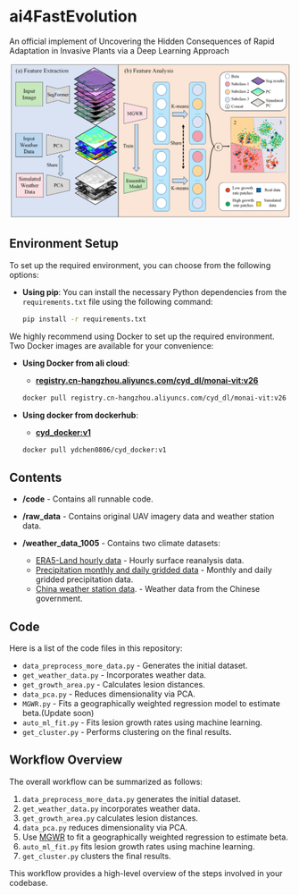 # ai4FastEvolution
An official implement of Uncovering the Hidden Consequences of Rapid Adaptation in Invasive Plants via a Deep Learning Approach

![The pipeline of our proposed methods](pipeline.png)

## Environment Setup

To set up the required environment, you can choose from the following options:

- **Using pip**:
  You can install the necessary Python dependencies from the `requirements.txt` file using the following command:

  ```bash
  pip install -r requirements.txt

We highly recommend using Docker to set up the required environment. Two Docker images are available for your convenience:

- **Using Docker from ali cloud**:
  - [**registry.cn-hangzhou.aliyuncs.com/cyd_dl/monai-vit:v26**](https://registry.cn-hangzhou.aliyuncs.com/cyd_dl/monai-vit:v26)
  
  ```bash
  docker pull registry.cn-hangzhou.aliyuncs.com/cyd_dl/monai-vit:v26
  
- **Using docker from dockerhub**:
  - [**cyd_docker:v1**](https://ydchen0806/cyd_docker:v1)
  
  ```bash
  docker pull ydchen0806/cyd_docker:v1

## Contents

- **/code** - Contains all runnable code.

- **/raw_data** - Contains original UAV imagery data and weather station data.

- **/weather_data_1005** - Contains two climate datasets:
  - [ERA5-Land hourly data](https://cds.climate.copernicus.eu/cdsapp#!/dataset/reanalysis-era5-land?tab=form) - Hourly surface reanalysis data.
  - [Precipitation monthly and daily gridded data](https://cds.climate.copernicus.eu/cdsapp#!/dataset/satellite-precipitation?tab=form) - Monthly and daily gridded precipitation data.
  - [China weather station data](https://data.cma.cn/). - Weather data from the Chinese government.

## Code

Here is a list of the code files in this repository:

- `data_preprocess_more_data.py` - Generates the initial dataset.
- `get_weather_data.py` - Incorporates weather data.
- `get_growth_area.py` - Calculates lesion distances.
- `data_pca.py` - Reduces dimensionality via PCA.
- `MGWR.py` - Fits a geographically weighted regression model to estimate beta.(Update soon)
- `auto_ml_fit.py` - Fits lesion growth rates using machine learning.
- `get_cluster.py` - Performs clustering on the final results.

## Workflow Overview

The overall workflow can be summarized as follows:

1. `data_preprocess_more_data.py` generates the initial dataset.
2. `get_weather_data.py` incorporates weather data.
3. `get_growth_area.py` calculates lesion distances.
4. `data_pca.py` reduces dimensionality via PCA.
5. Use [MGWR](https://sgsup.asu.edu/sparc/multiscale-gwr) to fit a geographically weighted regression to estimate beta.
6. `auto_ml_fit.py` fits lesion growth rates using machine learning.
7. `get_cluster.py` clusters the final results.

This workflow provides a high-level overview of the steps involved in your codebase.
